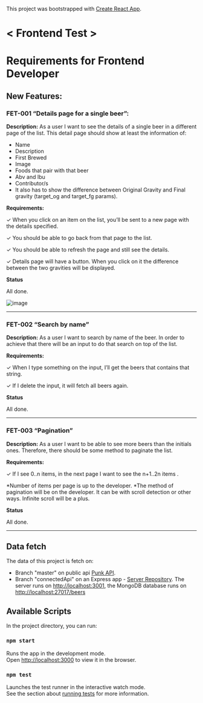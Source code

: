 This project was bootstrapped with [Create React App](https://github.com/facebook/create-react-app).


# < Frontend Test >

# Requirements for Frontend Developer

## New Features:

### FET-001 “Details page for a single beer”:
**Description:**
As a user I want to see the details of a single beer in a different page of the list.
This detail page should show at least the information of:
- Name
- Description
- First Brewed
- Image
- Foods that pair with that beer
- Abv and Ibu
- Contributor/s
- It also has to show the difference between Original Gravity and Final gravity
(target_og and target_fg params).

**Requirements:**

✓ When you click on an item on the list, you’ll be sent to a new page with the
details specified.

✓ You should be able to go back from that page to the list.

✓ You should be able to refresh the page and still see the details.

✓ Details page will have a button. When you click on it the difference between
the two gravities will be displayed.

**Status**

All done.

![image](https://live.staticflickr.com/65535/49213049867_73c485b40f_h.jpg)

---
### FET-002 “Search by name”
**Description:**
As a user I want to search by name of the beer. In order to achieve that there
will be an input to do that search on top of the list.

**Requirements:**

✓ When I type something on the input, I’ll get the beers that contains that string.

✓ If I delete the input, it will fetch all beers again.

**Status**

All done.

---
### FET-003 “Pagination”

**Description:**
As a user I want to be able to see more beers than the initials ones. Therefore,
there should be some method to paginate the list.

**Requirements:**

✓ If I see 0..n items, in the next page I want to see the n+1..2n items .

*Number of items per page is up to the developer.
*The method of pagination will be on the developer. It can be with scroll
detection or other ways. Infinite scroll will be a plus.

**Status**

All done.

---
## Data fetch

The data of this project is fetch on:

- Branch "master" on public api [Punk API](https://punkapi.com/documentation/v2).
- Branch "connectedApi" on an Express app - [Server Repository](https://github.com/Olga1305/fullstack-test-backend). The server runs on [http://localhost:3001](http://localhost:3001), the MongoDB database runs on [http://localhost:27017/beers](http://localhost:27017/beers)

## Available Scripts

In the project directory, you can run:

### `npm start`

Runs the app in the development mode.<br />
Open [http://localhost:3000](http://localhost:3000) to view it in the browser.


### `npm test`

Launches the test runner in the interactive watch mode.<br />
See the section about [running tests](https://facebook.github.io/create-react-app/docs/running-tests) for more information.
